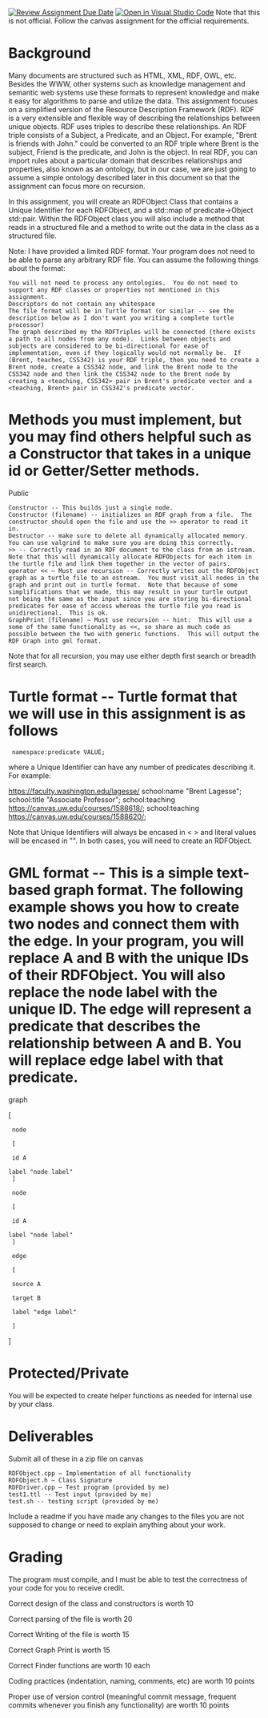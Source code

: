 [![Review Assignment Due Date](https://classroom.github.com/assets/deadline-readme-button-22041afd0340ce965d47ae6ef1cefeee28c7c493a6346c4f15d667ab976d596c.svg)](https://classroom.github.com/a/s8DZkGMB)
[![Open in Visual Studio Code](https://classroom.github.com/assets/open-in-vscode-2e0aaae1b6195c2367325f4f02e2d04e9abb55f0b24a779b69b11b9e10269abc.svg)](https://classroom.github.com/online_ide?assignment_repo_id=21110035&assignment_repo_type=AssignmentRepo)
Note that this is not official.  Follow the canvas assignment for the official requirements.

# Background

Many documents are structured such as HTML, XML, RDF, OWL, etc. Besides the WWW, other systems such as knowledge management and semantic web systems use these formats to represent knowledge and make it easy for algorithms to parse and utilize the data. This assignment focuses on a simplified version of the Resource Description Framework (RDF).  RDF is a very extensible and flexible way of describing the relationships between unique objects.  RDF uses triples to describe these relationships.  An RDF triple consists of a Subject, a Predicate, and an Object.  For example, "Brent is friends with John." could be converted to an RDF triple where Brent is the subject, Friend is the predicate, and John is the object.  In real RDF, you can import rules about a particular domain that describes relationships and properties, also known as an ontology, but in our case, we are just going to assume a simple ontology described later in this document so that the assignment can focus more on recursion.

 

In this assignment, you will create an RDFObject Class that contains a Unique Identifier for each RDFObject, and a std::map of predicate->Object std::pair.   Within the RDFObject class you will also include a method that reads in a structured file and a method to write out the data in the class as a structured file.

Note:  I have provided a limited RDF format.  Your program does not need to be able to parse any arbitrary RDF file.  You can assume the following things about the format:

    You will not need to process any ontologies.  You do not need to support any RDF classes or properties not mentioned in this assignment.
    Descriptors do not contain any whitespace
    The file format will be in Turtle format (or similar -- see the description below as I don't want you writing a complete turtle processor)
    The graph described my the RDFTriples will be connected (there exists a path to all nodes from any node).  Links between objects and subjects are considered to be bi-directional for ease of implementation, even if they logically would not normally be.  If (Brent, teaches, CSS342) is your RDF triple, then you need to create a Brent node, create a CSS342 node, and link the Brent node to the CSS342 node and then link the CSS342 node to the Brent node by creating a <teaching, CSS342> pair in Brent's predicate vector and a <teaching, Brent> pair in CSS342's predicate vector.

 

# Methods you must implement, but you may find others helpful such as a Constructor that takes in a unique id or Getter/Setter methods.

 

Public

    Constructor -- This builds just a single node.
    Constructor (filename) -- initializes an RDF graph from a file.  The constructor should open the file and use the >> operator to read it in.
    Destructor -- make sure to delete all dynamically allocated memory.  You can use valgrind to make sure you are doing this correctly.
    >> -- Correctly read in an RDF document to the class from an istream.  Note that this will dynamically allocate RDFObjects for each item in the turtle file and link them together in the vector of pairs.
    operator << – Must use recursion -- Correctly writes out the RDFObject graph as a turtle file to an ostream.  You must visit all nodes in the graph and print out in turtle format.  Note that because of some simplifications that we made, this may result in your turtle output not being the same as the input since you are storing bi-directional predicates for ease of access whereas the turtle file you read is unidirectional.  This is ok.
    GraphPrint (filename) – Must use recursion -- hint:  This will use a some of the same functionality as <<, so share as much code as possible between the two with generic functions.  This will output the RDF Graph into gml format.

Note that for all recursion, you may use either depth first search or breadth first search.

# Turtle format --  Turtle format that we will use in this assignment is as follows

<UNIQUE IDENTIFIER>

     namespace:predicate VALUE;

where a Unique Identifier can have any number of predicates describing it.  For example:

<https://faculty.washington.edu/lagesse/>
    school:name "Brent Lagesse";
    school:title "Associate Professor";
    school:teaching <https://canvas.uw.edu/courses/1588618/>;
    school:teaching <https://canvas.uw.edu/courses/1588620/>;
  

Note that Unique Identifiers will always be encased in < > and literal values will be encased in "".  In both cases, you will need to create an RDFObject.

 

 

 

# GML format -- This is a simple text-based graph format.   The following example shows you how to create two nodes and connect them with the edge.  In your program, you will replace A and B with the unique IDs of their RDFObject.  You will also replace the node label with the unique ID.   The edge will represent a predicate that describes the relationship between A and B.  You will replace edge label with that predicate.

graph

[

     node

     [

     id A

    label "node label"
     ]

     node

     [

     id A

    label "node label"
     ]

     edge

     [

     source A

     target B

     label "edge label"

     ]

]

 

# Protected/Private

You will be expected to create helper functions as needed for internal use by your class.

 

 

 

# Deliverables

Submit all of these in a zip file on canvas

    RDFObject.cpp – Implementation of all functionality
    RDFObject.h – Class Signature
    RDFDriver.cpp – Test program (provided by me)
    test1.ttl -- Test input (provided by me)
    test.sh -- testing script (provided by me)

 Include a readme if you have made any changes to the files you are not supposed to change or need to explain anything about your work.

# Grading

 

The program must compile, and I must be able to test the correctness of your code for you to receive credit.

Correct design of the class and constructors is worth 10

Correct parsing of the file is worth 20

Correct Writing of the file is worth 15

Correct Graph Print is worth 15

Correct Finder functions are worth 10 each

 

Coding practices (indentation, naming, comments, etc) are worth 10 points

Proper use of version control (meaningful commit message, frequent commits whenever you finish any functionality) are worth 10 points

